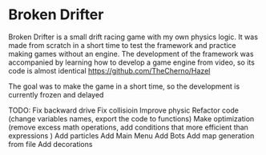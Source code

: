 # Broken Drifter

Broken Drifter is a small drift racing game with my own physics logic. It was made from scratch in a short time to test the framework and practice making games without an engine. The development of the framework was accompanied by learning how to develop a game engine from video, so its code is almost identical https://github.com/TheCherno/Hazel

The goal was to make the game in a short time, so the development is currently frozen and delayed

TODO:
Fix backward drive
Fix collisioin
Improve physic
Refactor code (change variables names, export the code to functions)
Make optimization (remove excess math operations, add conditions that more efficient than expressions )
Add particles
Add Main Menu
Add Bots
Add map generation from file
Add decorations

